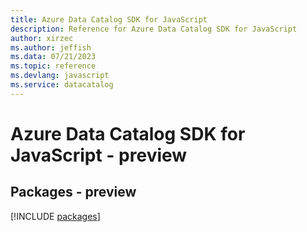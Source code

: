 ```yaml
---
title: Azure Data Catalog SDK for JavaScript
description: Reference for Azure Data Catalog SDK for JavaScript
author: xirzec
ms.author: jeffish
ms.data: 07/21/2023
ms.topic: reference
ms.devlang: javascript
ms.service: datacatalog
---
```

# Azure Data Catalog SDK for JavaScript - preview
## Packages - preview
[!INCLUDE [packages](data-catalog-index.md)]